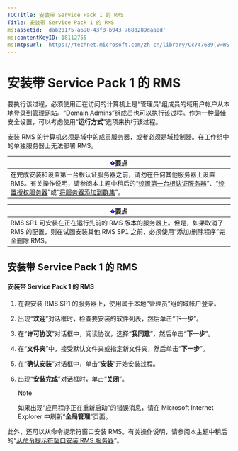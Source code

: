 ```yaml
---
TOCTitle: 安装带 Service Pack 1 的 RMS
Title: 安装带 Service Pack 1 的 RMS
ms:assetid: 'dab20175-a690-43f8-b943-768d289daa0d'
ms:contentKeyID: 18112755
ms:mtpsurl: 'https://technet.microsoft.com/zh-cn/library/Cc747689(v=WS.10)'
---
```


安装带 Service Pack 1 的 RMS
============================

要执行该过程，必须使用正在访问的计算机上是“管理员”组成员的域用户帐户从本地登录到管理网站。“Domain Admins”组成员也可以执行该过程。作为一种最佳安全设置，可以考虑使用“**运行方式**”选项来执行该过程。

安装 RMS 的计算机必须是域中的成员服务器，或者必须是域控制器。在工作组中的单独服务器上无法部署 RMS。

| ![](images/Cc747689.Important(WS.10).gif)要点                                                                                                                                                                                                                                                                                                                     |
|------------------------------------------------------------------------------------------------------------------------------------------------------------------------------------------------------------------------------------------------------------------------------------------------------------------------------------------------------------------------------------------------|
| 在完成安装和设置第一台根认证服务器之前，请勿在任何其他服务器上设置 RMS。有关操作说明，请参阅本主题中稍后的“[设置第一台根认证服务器](https://technet.microsoft.com/debc42f3-74ff-4c99-b7a4-4921fccdabc2)”、“[设置授权服务器](https://technet.microsoft.com/4d67b898-0ba9-4eef-ab7d-ee0ca55a688e)”或“[将服务器添加到群集](https://technet.microsoft.com/db635238-5528-4bec-9cc6-8244e2b3d733)”。 |

| ![](images/Cc747689.Important(WS.10).gif)要点                                                                           |
|------------------------------------------------------------------------------------------------------------------------------------------------------|
| RMS SP1 可安装在正在运行先前的 RMS 版本的服务器上。但是，如果取消了 RMS 的配置，则在试图安装其他 RMS SP1 之前，必须使用“添加/删除程序”完全删除 RMS。 |

安装带 Service Pack 1 的 RMS
----------------------------

#### 安装带 Service Pack 1 的 RMS

1.  在要安装 RMS SP1 的服务器上，使用属于本地“管理员”组的域帐户登录。

2.  出现“**欢迎**”对话框时，检查要安装的软件列表，然后单击“**下一步**”。

3.  在“**许可协议**”对话框中，阅读协议，选择“**我同意**”，然后单击“**下一步**”。

4.  在“**文件夹**”中，接受默认文件夹或指定新文件夹，然后单击“**下一步**”。

5.  在“**确认安装**”对话框中，单击“**安装**”开始安装过程。

6.  出现“**安装完成**”对话框时，单击“**关闭**”。

    > [!NOTE]
    > 如果出现“应用程序正在重新启动”的错误消息，请在 Microsoft Internet Explorer 中刷新“**全局管理**”页面。 

此外，还可以从命令提示符窗口安装 RMS。有关操作说明，请参阅本主题中稍后的“[从命令提示符窗口安装 RMS 服务器](https://technet.microsoft.com/b55b1e2a-dd14-4168-a37f-9cdedbec660b)”。
